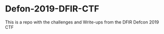 # Defon-2019-DFIR-CTF
This is a repo with the challenges and Write-ups from the DFIR Defcon 2019 CTF
